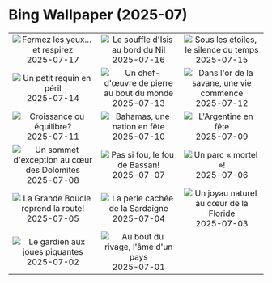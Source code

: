 # Bing Wallpaper (2025-07)

|  |  |  |
|:---:|:---:|:---:|
| ![](https://www.bing.com/th?id=OHR.FranceLavender_FR-CA9093212384_400x240.jpg "Fermez les yeux… et respirez") 2025-07-17 | ![](https://www.bing.com/th?id=OHR.TemplePhilae_FR-CA9223099268_400x240.jpg "Le souffle d'Isis au bord du Nil") 2025-07-16 | ![](https://www.bing.com/th?id=OHR.PerseidsPine_FR-CA9431536579_400x240.jpg "Sous les étoiles, le silence du temps") 2025-07-15 |
| ![](https://www.bing.com/th?id=OHR.YoungShark_FR-CA9574855149_400x240.jpg "Un petit requin en péril") 2025-07-14 | ![](https://www.bing.com/th?id=OHR.BasaltColumns_FR-CA9920967647_400x240.jpg "Un chef-d'œuvre de pierre au bout du monde") 2025-07-13 | ![](https://www.bing.com/th?id=OHR.ThomsonGazelle_FR-CA0045421525_400x240.jpg "Dans l'or de la savane, une vie commence") 2025-07-12 |
| ![](https://www.bing.com/th?id=OHR.TokyoSunrise_FR-CA0169507494_400x240.jpg "Croissance ou équilibre?") 2025-07-11 | ![](https://www.bing.com/th?id=OHR.BahamaBlues_FR-CA5790040878_400x240.jpg "Bahamas, une nation en fête") 2025-07-10 | ![](https://www.bing.com/th?id=OHR.ConstitucionStation_FR-CA5656612797_400x240.jpg "L'Argentine en fête") 2025-07-09 |
| ![](https://www.bing.com/th?id=OHR.SecedaPeak_FR-CA5229717500_400x240.jpg "Un sommet d'exception au cœur des Dolomites") 2025-07-08 | ![](https://www.bing.com/th?id=OHR.ShetlandGannets_FR-CA5027328603_400x240.jpg "Pas si fou, le fou de Bassan!") 2025-07-07 | ![](https://www.bing.com/th?id=OHR.MesquiteFlats_FR-CA4883989407_400x240.jpg "Un parc « mortel »!") 2025-07-06 |
| ![](https://www.bing.com/th?id=OHR.TourCyclists_FR-CA4748995324_400x240.jpg "La Grande Boucle reprend la route!") 2025-07-05 | ![](https://www.bing.com/th?id=OHR.OroseiSardegna_FR-CA4632087069_400x240.jpg "La perle cachée de la Sardaigne") 2025-07-04 | ![](https://www.bing.com/th?id=OHR.RainbowRiver_FR-CA2932903176_400x240.jpg "Un joyau naturel au cœur de la Floride") 2025-07-03 |
| ![](https://www.bing.com/th?id=OHR.MaroonClownfish_FR-CA2812323581_400x240.jpg "Le gardien aux joues piquantes") 2025-07-02 | ![](https://www.bing.com/th?id=OHR.CanadaDayFogo_FR-CA2667596304_400x240.jpg "Au bout du rivage, l'âme d'un pays") 2025-07-01 |  |
